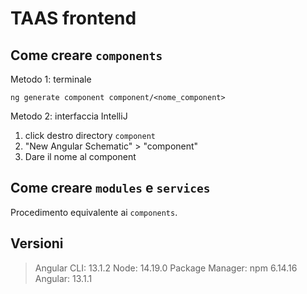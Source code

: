 # TAAS frontend

## Come creare `components`

Metodo 1: terminale

``ng generate component component/<nome_component>``

Metodo 2: interfaccia IntelliJ

1. click destro directory `component`
2. "New Angular Schematic" > "component"
3. Dare il nome al component

## Come creare `modules` e `services`

Procedimento equivalente ai `components`.

## Versioni
> Angular CLI: 13.1.2
> Node: 14.19.0
> Package Manager: npm 6.14.16
> Angular: 13.1.1

